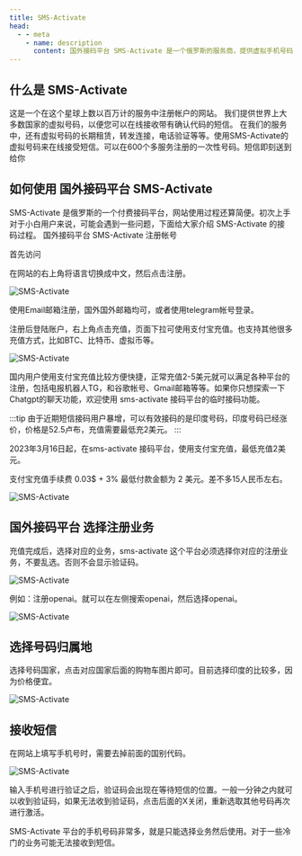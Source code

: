 ```yaml
---
title: SMS-Activate
head:
  - - meta
    - name: description
      content: 国外接码平台 SMS-Activate 是一个俄罗斯的服务商，提供虚拟手机号码，可以接收短信验证码，可以用于注册海外服务
---
```


## 什么是 SMS-Activate <Pill name="SMS-Activate官网" link="https://itheo.top/sms" image="https://smsactivate.s3.eu-central-1.amazonaws.com/assets/img/activate_favicon32.svg" alt="SMS-Activate图标" />

这是一个在这个星球上数以百万计的服务中注册帐户的网站。 我们提供世界上大多数国家的虚拟号码，以便您可以在线接收带有确认代码的短信。 在我们的服务中，还有虚拟号码的长期租赁，转发连接，电话验证等等。使用SMS-Activate的虚拟号码来在线接受短信。可以在600个多服务注册的一次性号码。短信即刻送到给你

## 如何使用 国外接码平台 SMS-Activate

SMS-Activate 是俄罗斯的一个付费接码平台，网站使用过程还算简便。初次上手对于小白用户来说，可能会遇到一些问题，下面给大家介绍 SMS-Activate 的接码过程。
国外接码平台 SMS-Activate 注册帐号

首先访问 <Pill name="SMS-Activate官网" link="https://itheo.top/sms" image="https://smsactivate.s3.eu-central-1.amazonaws.com/assets/img/activate_favicon32.svg" alt="SMS-Activate图标" />

在网站的右上角将语言切换成中文，然后点击注册。

![SMS-Activate](https://i.theojs.cn/docs/20240113215937.webp '注册 [SMS-Activate](https://itheo.top/sms) 账号')

使用Email邮箱注册，国外国外邮箱均可，或者使用telegram帐号登录。

注册后登陆账户，右上角点击充值，页面下拉可使用支付宝充值。也支持其他很多充值方式，比如BTC、比特币、虚拟币等。

![SMS-Activate](https://i.theojs.cn/docs/20240113220010.webp '充值余额')

国内用户使用支付宝充值比较方便快捷，正常充值2-5美元就可以满足各种平台的注册，包括电报机器人TG，和谷歌帐号、Gmail邮箱等等。如果你只想探索一下Chatgpt的聊天功能，欢迎使用 sms-activate 接码平台的临时接码功能。

:::tip
由于近期短信接码用户暴增，可以有效接码的是印度号码，印度号码已经涨价，价格是52.5卢布，充值需要最低充2美元。
:::

2023年3月16日起，在sms-activate 接码平台，使用支付宝充值，最低充值2美元。

支付宝充值手续费 0.03$ + 3% 最低付款金额为 2 美元。差不多15人民币左右。

![SMS-Activate](https://i.theojs.cn/docs/20240113220109.webp '充值余额')

## 国外接码平台 选择注册业务

充值完成后，选择对应的业务，sms-activate 这个平台必须选择你对应的注册业务，不要乱选。否则不会显示验证码。

![SMS-Activate](https://i.theojs.cn/docs/20240113220135.webp '选择注册业务')

例如：注册openai。就可以在左侧搜索openai，然后选择openai。

![SMS-Activate](https://i.theojs.cn/docs/20240113220155.webp '注册openai')

## 选择号码归属地

选择号码国家，点击对应国家后面的购物车图片即可。目前选择印度的比较多，因为价格便宜。

![SMS-Activate](https://i.theojs.cn/docs/20240113220219.webp '选择号码归属地')

## 接收短信

在网站上填写手机号时，需要去掉前面的国别代码。

![SMS-Activate](https://i.theojs.cn/docs/20240113220246.webp '接收短信')

输入手机号进行验证之后，验证码会出现在等待短信的位置。一般一分钟之内就可以收到验证码，如果无法收到验证码，点击后面的X关闭，重新选取其他号码再次进行激活。

SMS-Activate 平台的手机号码非常多，就是只能选择业务然后使用。对于一些冷门的业务可能无法接收到短信。
